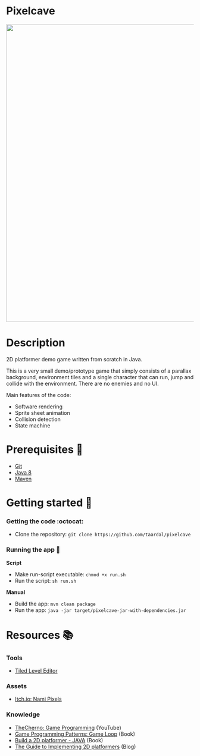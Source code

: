 # Pixelcave

<div float="left">
  <img src="./img/pixelcave.gif" width="800" />
</div>

# Description

2D platformer demo game written from scratch in Java.

This is a very small demo/prototype game that simply consists of a parallax background, environment tiles and a single character that can run, jump and collide with the environment. There are no enemies and no UI.

Main features of the code:

- Software rendering
- Sprite sheet animation
- Collision detection
- State machine

# Prerequisites&nbsp;:vertical_traffic_light:

- [Git][git:download]
- [Java 8][java:download]
- [Maven][maven:download]

# Getting started&nbsp;:runner:

### Getting the code&nbsp;:octocat:

- Clone the repository: `git clone https://github.com/taardal/pixelcave`

### Running the app&nbsp;:rocket:

**Script**

- Make run-script executable: `chmod +x run.sh`
- Run the script: `sh run.sh`

**Manual**

- Build the app: `mvn clean package`
- Run the app: `java -jar target/pixelcave-jar-with-dependencies.jar`

# Resources&nbsp;:books:

### Tools

- [Tiled Level Editor][tiled]

### Assets

- [Itch.io: Nami Pixels][itchio:namipixels]

### Knowledge

- [TheCherno: Game Programming][res:yt:thecherno:gameprogramming] (YouTube)
- [Game Programming Patterns: Game Loop][res:gameprogrammingpatterns:gameloop] (Book)
- [Build a 2D platformer - JAVA][res:brainycode:2dplatformer] (Book)
- [The Guide to Implementing 2D platformers][res:higherorderfun:2dplatformer] (Blog)


[git:download]: https://git-scm.com/downloads
[java:download]: http://www.oracle.com/technetwork/java/javase/downloads/jdk8-downloads-2133151.html
[maven:download]: https://maven.apache.org/download.cgi
[res:brainycode:2dplatformer]: http://www.brainycode.com/downloads/Building2DPlatformerV10.pdf
[res:higherorderfun:2dplatformer]: http://higherorderfun.com/blog/2012/05/20/the-guide-to-implementing-2d-platformers/
[res:gameprogrammingpatterns:gameloop]: http://gameprogrammingpatterns.com/game-loop.html
[res:yt:thecherno:gameprogramming]: https://www.youtube.com/watch?v=GFYT7Lqt1h8&list=PLlrATfBNZ98eOOCk2fOFg7Qg5yoQfFAdf&ab_channel=TheCherno
[tiled]: https://www.mapeditor.org/
[itchio:namipixels]: https://namipixels.itch.io/